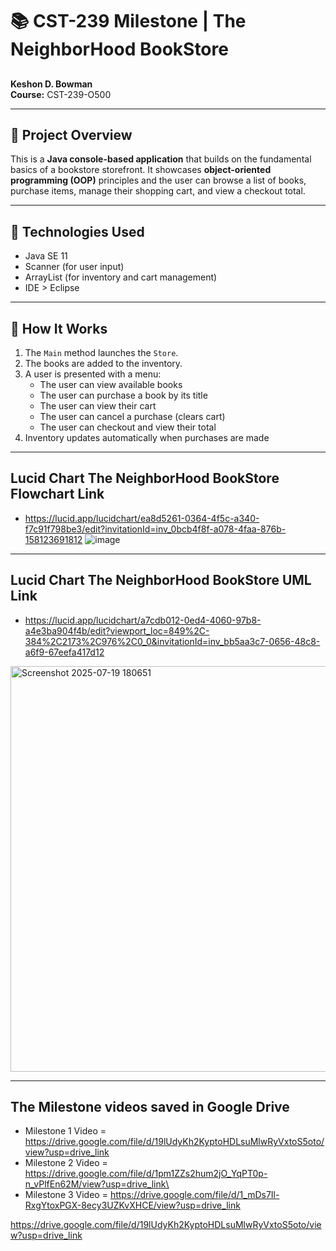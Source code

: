 # 📚 CST-239 Milestone | The NeighborHood BookStore 

##
**Keshon D. Bowman**  
**Course:** CST-239-O500  

---

## 📌 Project Overview

This is a **Java console-based application** that builds on the fundamental basics of a bookstore storefront. It showcases **object-oriented programming (OOP)** principles and the user can browse a list of books, purchase items, manage their shopping cart, and view a checkout total.

---

## 🧱 Technologies Used

- Java SE 11
- Scanner (for user input)
- ArrayList (for inventory and cart management)
-  IDE > Eclipse

---

## 🔁 How It Works

1. The `Main` method launches the `Store`.
2. The books are added to the inventory.
3. A user is presented with a menu:
   - The user can view available books
   - The user can purchase a book by its title
   - The user can view their cart
   - The user can cancel a purchase (clears cart)
   - The user can checkout and view their total
4. Inventory updates automatically when purchases are made

---

## Lucid Chart The NeighborHood BookStore Flowchart Link 
- https://lucid.app/lucidchart/ea8d5261-0364-4f5c-a340-f7c91f798be3/edit?invitationId=inv_0bcb4f8f-a078-4faa-876b-158123691812
![image](https://github.com/user-attachments/assets/fa42c483-a254-41af-838a-1310ac2de268)

--- 


## Lucid Chart The NeighborHood BookStore UML Link 
- https://lucid.app/lucidchart/a7cdb012-0ed4-4060-97b8-a4e3ba904f4b/edit?viewport_loc=849%2C-384%2C2173%2C976%2C0_0&invitationId=inv_bb5aa3c7-0656-48c8-a6f9-67eefa417d12
<img width="1145" height="649" alt="Screenshot 2025-07-19 180651" src="https://github.com/user-attachments/assets/038e0be0-bb06-45c1-97e9-5ffe1442d8cb" />

--- 

## The Milestone videos saved in Google Drive
- Milestone 1 Video = https://drive.google.com/file/d/19lUdyKh2KyptoHDLsuMlwRyVxtoS5oto/view?usp=drive_link
- Milestone 2 Video = https://drive.google.com/file/d/1pm1ZZs2hum2jO_YqPT0p-n_vPlfEn62M/view?usp=drive_link\
- Milestone 3 Video = https://drive.google.com/file/d/1_mDs7Il-RxgYtoxPGX-8ecy3UZKvXHCE/view?usp=drive_link

https://drive.google.com/file/d/19lUdyKh2KyptoHDLsuMlwRyVxtoS5oto/view?usp=drive_link
